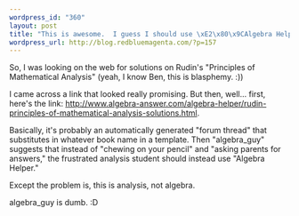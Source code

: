 ```yaml
--- 
wordpress_id: "360"
layout: post
title: "This is awesome.  I guess I should use \xE2\x80\x9CAlgebra Helper\xE2\x80\x9D for Rudin\xE2\x80\x99s book on ANALYSIS"
wordpress_url: http://blog.redbluemagenta.com/?p=157
---
```

So, I was looking on the web for solutions on Rudin's "Principles of Mathematical Analysis" (yeah, I know Ben, this is blasphemy. :))

I came across a link that looked really promising.  But then, well... first, here's the link: <a href="http://www.algebra-answer.com/algebra-helper/rudin-principles-of-mathematical-analysis-solutions.html">http://www.algebra-answer.com/algebra-helper/rudin-principles-of-mathematical-analysis-solutions.html</a>.

Basically, it's probably an automatically generated "forum thread" that substitutes in whatever book name in a template.  Then "algebra_guy" suggests that instead of "chewing on your pencil" and "asking parents for answers," the frustrated analysis student should instead use "Algebra Helper."

Except the problem is, this is analysis, not algebra.

algebra_guy is dumb. :D
